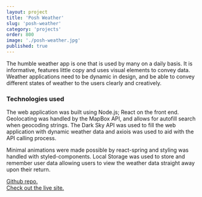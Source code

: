 ```yaml
---
layout: project
title: 'Posh Weather'
slug: 'posh-weather'
category: 'projects'
order: 800
image: './posh-weather.jpg'
published: true
---
```


The humble weather app is one that is used by many on a daily basis. It is informative, features little copy and uses visual elements to convey data. Weather applications need to be dynamic in design, and be able to convey different states of weather to the users clearly and creatively.

### Technologies used

The web application was built using Node.js; React on the front end. Geolocating was handled by the MapBox API, and allows for autofill search when geocoding strings. The Dark Sky API was used to fill the web application with dynamic weather data and axiois was used to aid with the API calling process.

Minimal animations were made possible by react-spring and styling was handled with styled-components. Local Storage was used to store and remember user data allowing users to view the weather data straight away upon their return.

[Github repo.](https://github.com/tanahatas/reposh-weather-website) <br>
[Check out the live site.](https://posh-weather.tanahatas.me)
